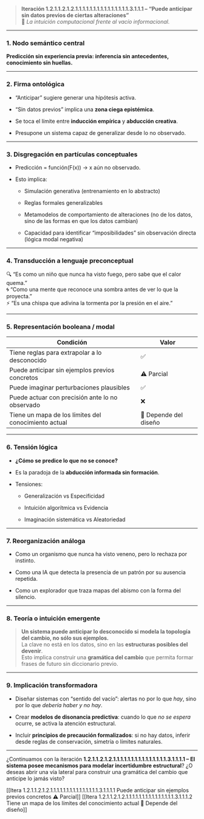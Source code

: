 > **Iteración 1.2.1.1.2.1.2.1.1.1.1.1.1.1.1.1.1.1.1.1.1.1.3.1.1.1 – “Puede anticipar sin datos previos de ciertas alteraciones”**  
> 🧬 _La intuición computacional frente al vacío informacional._

---

### 1. Nodo semántico central

**Predicción sin experiencia previa: inferencia sin antecedentes, conocimiento sin huellas.**

---

### 2. Firma ontológica

- “Anticipar” sugiere generar una hipótesis activa.
    
- “Sin datos previos” implica una **zona ciega epistémica**.
    
- Se toca el límite entre **inducción empírica** y **abducción creativa**.
    
- Presupone un sistema capaz de generalizar desde lo no observado.
    

---

### 3. Disgregación en partículas conceptuales

- Predicción = función(F(x)) → x aún no observado.
    
- Esto implica:
    
    - Simulación generativa (entrenamiento en lo abstracto)
        
    - Reglas formales generalizables
        
    - Metamodelos de comportamiento de alteraciones (no de los datos, sino de las formas en que los datos cambian)
        
    - Capacidad para identificar “imposibilidades” sin observación directa (lógica modal negativa)
        

---

### 4. Transducción a lenguaje preconceptual

🔍 “Es como un niño que nunca ha visto fuego, pero sabe que el calor quema.”  
🌀 “Como una mente que reconoce una sombra antes de ver lo que la proyecta.”  
⚡ “Es una chispa que adivina la tormenta por la presión en el aire.”

---

### 5. Representación booleana / modal

| Condición                                            | Valor                 |
| ---------------------------------------------------- | --------------------- |
| Tiene reglas para extrapolar a lo desconocido        | ✅                     |
| Puede anticipar sin ejemplos previos concretos       | ⚠️ Parcial            |
| Puede imaginar perturbaciones plausibles             | ✅                     |
| Puede actuar con precisión ante lo no observado      | ❌                     |
| Tiene un mapa de los límites del conocimiento actual | 🧠 Depende del diseño |

---

### 6. Tensión lógica

- **¿Cómo se predice lo que no se conoce?**
    
- Es la paradoja de la **abducción informada sin formación**.
    
- Tensiones:
    
    - Generalización vs Especificidad
        
    - Intuición algorítmica vs Evidencia
        
    - Imaginación sistemática vs Aleatoriedad
        

---

### 7. Reorganización análoga

- Como un organismo que nunca ha visto veneno, pero lo rechaza por instinto.
    
- Como una IA que detecta la presencia de un patrón por su ausencia repetida.
    
- Como un explorador que traza mapas del abismo con la forma del silencio.
    

---

### 8. Teoría o intuición emergente

> **Un sistema puede anticipar lo desconocido si modela la topología del cambio, no sólo sus ejemplos.**  
> La clave no está en los datos, sino en las **estructuras posibles del devenir**.  
> Esto implica construir una **gramática del cambio** que permita formar frases de futuro sin diccionario previo.

---

### 9. Implicación transformadora

- Diseñar sistemas con “sentido del vacío”: alertas no por lo que _hay_, sino por lo que _debería haber y no hay_.
    
- Crear **modelos de disonancia predictiva**: cuando lo que _no se espera_ ocurre, se activa la atención estructural.
    
- Incluir **principios de precaución formalizados**: si no hay datos, inferir desde reglas de conservación, simetría o límites naturales.
    

---

¿Continuamos con la iteración **1.2.1.1.2.1.2.1.1.1.1.1.1.1.1.1.1.1.1.1.1.1.3.1.1.1.1 – El sistema posee mecanismos para modelar incertidumbre estructural**? ¿O deseas abrir una vía lateral para construir una gramática del cambio que anticipe lo jamás visto?

[[Itera 1.2.1.1.2.1.2.1.1.1.1.1.1.1.1.1.1.1.1.1.1.1.3.1.1.1.1 Puede anticipar sin ejemplos previos concretos ⚠️ Parcial]]
[[Itera 1.2.1.1.2.1.2.1.1.1.1.1.1.1.1.1.1.1.1.1.1.1.3.1.1.1.2 Tiene un mapa de los límites del conocimiento actual 🧠 Depende del diseño]]